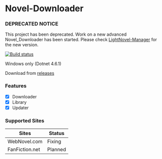 # Novel-Downloader

### DEPRECATED NOTICE
This project has been deprecated. Work on a new advanced Novel_Downloader has been started. Please check [LightNovel-Manager](https://github.com/gmastergreatee/LightNovel-Manager) for the new version.

[![Build status](https://ci.appveyor.com/api/projects/status/t8dqj3a7hv2v2b2q?svg=true)](https://ci.appveyor.com/project/gmastergreatee/novel-downloader)

Windows only (Dotnet 4.6.1)

Download from [releases](https://github.com/gmastergreatee/Novel-Downloader/releases)

### Features
- [x] Downloader
- [x] Library
- [x] Updater

### Supported Sites
|Sites|Status|
|-----|------|
|WebNovel.com|Fixing|
|FanFiction.net|Planned|
